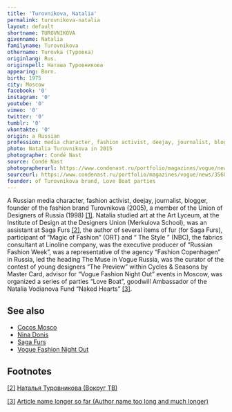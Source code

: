```yaml
---
title: 'Turovnikova, Natalia'
permalink: turovnikova-natalia
layout: default
shortname: TUROVNIKOVA
givenname: Natalia
familyname: Turovnikova
othername: Turovka (Туровка)
originlang: Rus.
originspell: Наташа Туровникова
appearing: Born.
birth: 1975
city: Moscow
facebook: '0'
instagram: '0'
youtube: '0'
vimeo: '0'
twitter: '0'
tumblr: '0'
vkontakte: '0'
origin: a Russian
profession: media character, fashion activist, deejay, journalist, blogger, founder of the fashion brand Turovnikova (2005)
photo: Natalia Turovnikova in 2015
photographer: Condé Nast
source: Condé Nast
photographerurl: https://www.condenast.ru/portfolio/magazines/vogue/news/35680/
sourceurl: https://www.condenast.ru/portfolio/magazines/vogue/news/35680/
founder: of Turovnikova brand, Love Boat parties
---
```

A Russian media character, fashion activist, deejay, journalist, blogger, founder of the fashion brand Turovnikova (2005), a member of the Union of Designers of Russia (1998) <span id="a1">[\[1\]](#f1)</span>. Natalia studied art at the Art Lyceum, at the Institute of Design at the Designers Union (Merkulova School), was an assistant at Saga Furs <span id="a2">[\[2\]](#f2)</span>, the author of several items of fur (for Saga Furs), participant of “Magic of Fashion” (ORT) and “ The Style ” (NBC), the fabrics consultant at Linoline company, was the executive producer of “Russian Fashion Week”, was a representative of the agency “Fashion Copenhagen” in Russia, led the heading The Muse in Vogue Russia, was the curator of the contest of young designers “The Preview” within Cycles & Seasons by Master Card, advisor for “Vogue Fashion Night Out” events in Moscow, was organized a series of parties “Love Boat”, goodwill Ambassador of the Natalia Vodianova Fund “Naked Hearts” <span id="a3">[\[3\]](#f3)</span>.


## See also

+ [Cocos Mosco](cocos-moscow)
+ [Nina Donis](page-template)
+ [Saga Furs](page-template)
+ [Vogue Fashion Night Out](page-template)

## Footnotes

[[2]](#a2) <span id="f2"></span> [Наталья Туровникова (Вокруг ТВ)](http://www.vokrug.tv/person/show/natalya_turovnikova/)

[[3]](#a3) <span id="f3"></span> [Article name longer so far (Author name too long and much longer)](http://example.net/article)
